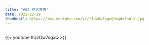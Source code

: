 ```yaml
---
title: "#04 往远方去"
date: 2022-12-29
thumbnail: https://img.youtube.com/vi/tIUvOw7sgxQ/mqdefault.jpg
---
```


## <!--more-->

{{< youtube tIUvOw7sgxQ >}}
